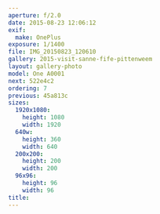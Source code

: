 ```yaml
---
aperture: f/2.0
date: 2015-08-23 12:06:12
exif:
  make: OnePlus
exposure: 1/1400
file: IMG_20150823_120610
gallery: 2015-visit-sanne-fife-pittenweem
layout: gallery-photo
model: One A0001
next: 522e4c2
ordering: 7
previous: 45a813c
sizes:
  1920x1080:
    height: 1080
    width: 1920
  640w:
    height: 360
    width: 640
  200x200:
    height: 200
    width: 200
  96x96:
    height: 96
    width: 96
title: 
---
```

